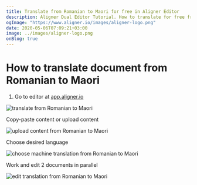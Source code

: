 ```yaml
---
title: Translate from Romanian to Maori for free in Aligner Editor
description: Aligner Dual Editor Tutorial. How to translate for free from Romanian to Maori. Aligner is multilingual document management platform. 
ogImage: "https://www.aligner.io/images/aligner-logo.png"
date: 2020-05-06T07:09:21+03:00
image: ../images/aligner-logo.png
onBlog: true
---
```


# How to translate document from Romanian to Maori

1. Go to editor at [app.aligner.io](https://app.aligner.io "Aligner App web page")

![translate from Romanian to Maori](../aligner-blank-editor.png "translate from Romanian to Maori")

Copy-paste content or upload content

![upload content from Romanian to Maori](../aligner-uploaded-document.png "upload content from Romanian to Maori")

Choose desired language

![choose machine translation from Romanian to Maori](../aligner-language-dropdown.png "choose machine translation from Romanian to Maori")

Work and edit 2 documents in parallel

![edit translation from Romanian to Maori](../aligner-double-sitded-editor.png "edit translation from Romanian to Maori")


